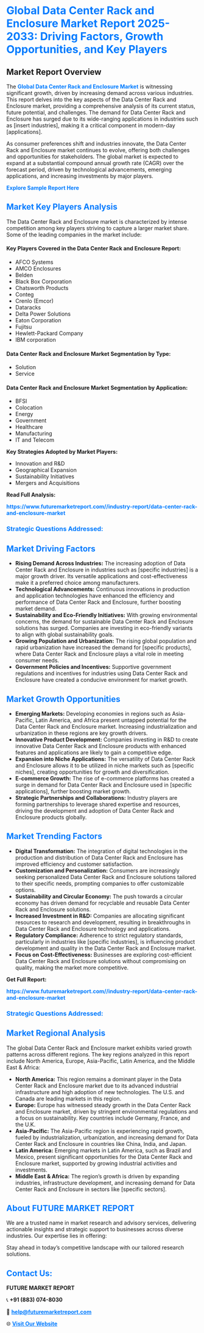 <h1 style="color: #007BFF;">Global Data Center Rack and Enclosure Market Report 2025-2033: Driving Factors, Growth Opportunities, and Key Players</h1>

<section id="overview">
<h2>Market Report Overview</h2>
<p>The <a href="https://www.futuremarketreport.com//industry-report/data-center-rack-and-enclosure-market" style="color: #007BFF; text-decoration: none;"><strong>Global Data Center Rack and Enclosure Market</strong></a> is witnessing significant growth, driven by increasing demand across various industries. This report delves into the key aspects of the Data Center Rack and Enclosure market, providing a comprehensive analysis of its current status, future potential, and challenges. The demand for Data Center Rack and Enclosure has surged due to its wide-ranging applications in industries such as [insert industries], making it a critical component in modern-day [applications].</p>
<p>As consumer preferences shift and industries innovate, the Data Center Rack and Enclosure market continues to evolve, offering both challenges and opportunities for stakeholders. The global market is expected to expand at a substantial compound annual growth rate (CAGR) over the forecast period, driven by technological advancements, emerging applications, and increasing investments by major players.</p>
</section>

<section id="overview">
<p><a href="https://www.futuremarketreport.com//request-sample/reportId=61244" style="color: #007BFF; text-decoration: none;"><strong>Explore Sample Report Here</strong></a></p>
</section>

<section id="key-players">
<h2 style="color: #007BFF;">Market Key Players Analysis</h2>
<p>The Data Center Rack and Enclosure market is characterized by intense competition among key players striving to capture a larger market share. Some of the leading companies in the market include:</p>
<h4>Key Players Covered in the Data Center Rack and Enclosure Report:</h4>
<ul><li>AFCO Systems</li><li>AMCO Enclosures</li><li>Belden</li><li>Black Box Corporation</li><li>Chatsworth Products</li><li>Conteg</li><li>Crenlo (Emcor)</li><li>Dataracks</li><li>Delta Power Solutions</li><li>Eaton Corporation</li><li>Fujitsu</li><li>Hewlett-Packard Company</li><li>IBM corporation</li></ul>
<h4>Data Center Rack and Enclosure Market Segmentation by Type:</h4>
<ul><li>Solution</li><li>Service</li></ul>

<h4>Data Center Rack and Enclosure Market Segmentation by Application:</h4>
<ul><li>BFSI</li><li>Colocation</li><li>Energy</li><li>Government</li><li>Healthcare</li><li>Manufacturing</li><li>IT and Telecom</li></ul>
<p><strong>Key Strategies Adopted by Market Players:</strong></p>
<ul>
<li>Innovation and R&D</li>
<li>Geographical Expansion</li>
<li>Sustainability Initiatives</li>
<li>Mergers and Acquisitions</li>
</ul>
</section>

<section>
<p><strong>Read Full Analysis: </strong></p><a href="https://www.futuremarketreport.com//industry-report/data-center-rack-and-enclosure-market" style="color: #007BFF; text-decoration: none;"><strong>https://www.futuremarketreport.com//industry-report/data-center-rack-and-enclosure-market</strong></a>
<h3 style="color: #007BFF;">Strategic Questions Addressed:</h3>
</section>

<section id="driving-factors">
<h2 style="color: #007BFF;">Market Driving Factors</h2>
<ul>
<li><strong>Rising Demand Across Industries:</strong> The increasing adoption of Data Center Rack and Enclosure in industries such as [specific industries] is a major growth driver. Its versatile applications and cost-effectiveness make it a preferred choice among manufacturers.</li>
<li><strong>Technological Advancements:</strong> Continuous innovations in production and application technologies have enhanced the efficiency and performance of Data Center Rack and Enclosure, further boosting market demand.</li>
<li><strong>Sustainability and Eco-Friendly Initiatives:</strong> With growing environmental concerns, the demand for sustainable Data Center Rack and Enclosure solutions has surged. Companies are investing in eco-friendly variants to align with global sustainability goals.</li>
<li><strong>Growing Population and Urbanization:</strong> The rising global population and rapid urbanization have increased the demand for [specific products], where Data Center Rack and Enclosure plays a vital role in meeting consumer needs.</li>
<li><strong>Government Policies and Incentives:</strong> Supportive government regulations and incentives for industries using Data Center Rack and Enclosure have created a conducive environment for market growth.</li>
</ul>
</section>

<section id="growth-opportunities">
<h2 style="color: #007BFF;">Market Growth Opportunities</h2>
<ul>
<li><strong>Emerging Markets:</strong> Developing economies in regions such as Asia-Pacific, Latin America, and Africa present untapped potential for the Data Center Rack and Enclosure market. Increasing industrialization and urbanization in these regions are key growth drivers.</li>
<li><strong>Innovative Product Development:</strong> Companies investing in R&D to create innovative Data Center Rack and Enclosure products with enhanced features and applications are likely to gain a competitive edge.</li>
<li><strong>Expansion into Niche Applications:</strong> The versatility of Data Center Rack and Enclosure allows it to be utilized in niche markets such as [specific niches], creating opportunities for growth and diversification.</li>
<li><strong>E-commerce Growth:</strong> The rise of e-commerce platforms has created a surge in demand for Data Center Rack and Enclosure used in [specific applications], further boosting market growth.</li>
<li><strong>Strategic Partnerships and Collaborations:</strong> Industry players are forming partnerships to leverage shared expertise and resources, driving the development and adoption of Data Center Rack and Enclosure products globally.</li>
</ul>
</section>

<section id="trending-factors">
<h2 style="color: #007BFF;">Market Trending Factors</h2>
<ul>
<li><strong>Digital Transformation:</strong> The integration of digital technologies in the production and distribution of Data Center Rack and Enclosure has improved efficiency and customer satisfaction.</li>
<li><strong>Customization and Personalization:</strong> Consumers are increasingly seeking personalized Data Center Rack and Enclosure solutions tailored to their specific needs, prompting companies to offer customizable options.</li>
<li><strong>Sustainability and Circular Economy:</strong> The push towards a circular economy has driven demand for recyclable and reusable Data Center Rack and Enclosure solutions.</li>
<li><strong>Increased Investment in R&D:</strong> Companies are allocating significant resources to research and development, resulting in breakthroughs in Data Center Rack and Enclosure technology and applications.</li>
<li><strong>Regulatory Compliance:</strong> Adherence to strict regulatory standards, particularly in industries like [specific industries], is influencing product development and quality in the Data Center Rack and Enclosure market.</li>
<li><strong>Focus on Cost-Effectiveness:</strong> Businesses are exploring cost-efficient Data Center Rack and Enclosure solutions without compromising on quality, making the market more competitive.</li>
</ul>
</section>

<section>
<p><strong>Get Full Report: </strong></p><a href="https://www.futuremarketreport.com//industry-report/data-center-rack-and-enclosure-market" style="color: #007BFF; text-decoration: none;"><strong>https://www.futuremarketreport.com//industry-report/data-center-rack-and-enclosure-market</strong></a>
<h3 style="color: #007BFF;">Strategic Questions Addressed:</h3>
</section>


<section id="regional-analysis">
<h2 style="color: #007BFF;">Market Regional Analysis</h2>
<p>The global Data Center Rack and Enclosure market exhibits varied growth patterns across different regions. The key regions analyzed in this report include North America, Europe, Asia-Pacific, Latin America, and the Middle East & Africa:</p>
<ul>
<li><strong>North America:</strong> This region remains a dominant player in the Data Center Rack and Enclosure market due to its advanced industrial infrastructure and high adoption of new technologies. The U.S. and Canada are leading markets in this region.</li>
<li><strong>Europe:</strong> Europe has witnessed steady growth in the Data Center Rack and Enclosure market, driven by stringent environmental regulations and a focus on sustainability. Key countries include Germany, France, and the U.K.</li>
<li><strong>Asia-Pacific:</strong> The Asia-Pacific region is experiencing rapid growth, fueled by industrialization, urbanization, and increasing demand for Data Center Rack and Enclosure in countries like China, India, and Japan.</li>
<li><strong>Latin America:</strong> Emerging markets in Latin America, such as Brazil and Mexico, present significant opportunities for the Data Center Rack and Enclosure market, supported by growing industrial activities and investments.</li>
<li><strong>Middle East & Africa:</strong> The region’s growth is driven by expanding industries, infrastructure development, and increasing demand for Data Center Rack and Enclosure in sectors like [specific sectors].</li>
</ul>
</section>

<footer>
<h2 style="color: #007BFF;">About FUTURE MARKET REPORT</h2>
<p>We are a trusted name in market research and advisory services, delivering actionable insights and strategic support to businesses across diverse industries. Our expertise lies in offering:</p>

<p>Stay ahead in today’s competitive landscape with our tailored research solutions.</p>

<h2 style="color: #007BFF;">Contact Us:</h2>
<p><strong>FUTURE MARKET REPORT</strong></p>
<p>📞 <strong>+91 (883) 074-8030</strong></p>
<p>📧 <strong><a href="mailto:help@futuremarketreport.com" style="color: #007BFF;">help@futuremarketreport.com</a></strong></p>
<p>🌐 <strong><a href="https://www.futuremarketreport.com/" style="color: #007BFF;">Visit Our Website</a></strong></p>
</footer>